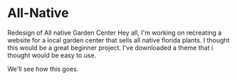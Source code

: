 # All-Native
Redesign of All native Garden Center
Hey all, I'm working on recreating a website for a local garden center that sells all native florida plants. I thought this would be a great beginner project. I've downloaded a theme that i thought would be easy to use. 

We'll see how this goes.
